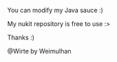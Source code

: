 You can modify my Java sauce :)

My nukit repository is free to use :>

Thanks :)






























@Wirte by Weimulhan
